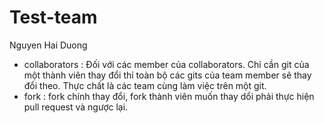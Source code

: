 # Test-team

Nguyen Hai Duong

- collaborators : Đối với các member của collaborators. Chỉ cần git của một thành viên thay đổi thỉ toàn bộ các gits của team member sẽ thay đổi theo. Thực chất là các team cùng làm việc trên một git.
- fork : fork chính thay đổi, fork thành viên muốn thay dổi phải thực hiện pull request và ngược lại.
